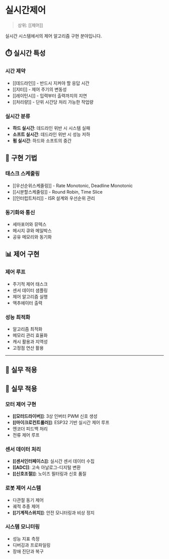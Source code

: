 # 실시간제어

> 상위: [[제어]]

실시간 시스템에서의 제어 알고리즘 구현 분야입니다.

## ⏱️ 실시간 특성

### 시간 제약
- [[데드라인]] - 반드시 지켜야 할 응답 시간
- [[지터]] - 제어 주기의 변동성
- [[레이턴시]] - 입력부터 출력까지의 지연
- [[처리량]] - 단위 시간당 처리 가능한 작업량

### 실시간 분류
- **하드 실시간**: 데드라인 위반 시 시스템 실패
- **소프트 실시간**: 데드라인 위반 시 성능 저하
- **펌 실시간**: 하드와 소프트의 중간

## 🔧 구현 기법

### 태스크 스케줄링
- [[우선순위스케줄링]] - Rate Monotonic, Deadline Monotonic
- [[시분할스케줄링]] - Round Robin, Time Slice
- [[인터럽트처리]] - ISR 설계와 우선순위 관리

### 동기화와 통신
- 세마포어와 뮤텍스
- 메시지 큐와 메일박스
- 공유 메모리와 동기화

## 📊 제어 구현

### 제어 루프
- 주기적 제어 태스크
- 센서 데이터 샘플링
- 제어 알고리즘 실행
- 액추에이터 출력

### 성능 최적화
- 알고리즘 최적화
- 메모리 관리 효율화
- 캐시 활용과 지역성
- 고정점 연산 활용

---

## 🎯 실무 적용

## 🎯 실무 적용

### 모터 제어 구현
- **[[모터드라이버]]**: 3상 인버터 PWM 신호 생성
- **[[마이크로컨트롤러]]**: ESP32 기반 실시간 제어 루프
- 엔코더 피드백 처리
- 전류 제어 루프

### 센서 데이터 처리
- **[[센서인터페이스]]**: 실시간 센서 데이터 수집
- **[[ADC]]**: 고속 아날로그-디지털 변환
- **[[신호조절]]**: 노이즈 필터링과 신호 품질

### 로봇 제어 시스템
- 다관절 동기 제어
- 궤적 추종 제어
- **[[기계적스위치]]**: 안전 모니터링과 비상 정지

### 시스템 모니터링
- 성능 지표 측정
- 디버깅과 프로파일링
- 장애 진단과 복구